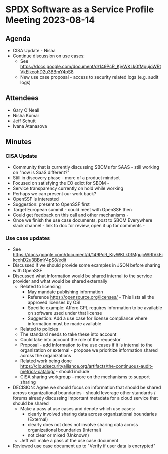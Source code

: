 # SPDX Software as a Service Profile Meeting 2023-08-14
## Agenda
* CISA Update - Nisha
* Continue discussion on use cases:
     * See https://docs.google.com/document/d/149PcR_KjyWKLk0fMgujoWRtVkEikcohD2u3BBmY4pS8
  * New use case proposal - access to security related logs (e.g. audit logs)

## Attendees
* Gary O'Neall
* Nisha Kumar
* Jeff Schutt
* Ivana Atanasova

## Minutes

### CISA Update
* Community that is currently discussing SBOMs for SAAS - still working on "how is SaaS different?"
* Still in discovery phase - more of a product mindset
* Focused on satisfying the EO edict for SBOM - 
* Service transparency currently on hold while working
* Perhaps we can present our work back?
* OpenSSF is interested
* Suggestion: present to OpenSSF first
* Target European summit - could meet with OpenSSF then
* Could get feedback on this call and other mechanisms - 
* Once we finish the use case documents, post to SBOM Everywhere slack channel - link to doc for review, open it up for comments - 

### Use case updates
* See https://docs.google.com/document/d/149PcR_KjyWKLk0fMgujoWRtVkEikcohD2u3BBmY4pS8/edit
* Discussed if we should provide some examples in JSON before sharing with OpenSSF
* Discussed what information would be shared internal to the service provider and what would be shared externally
  * Related to licensing
    * May mandate publishing information
    * Reference https://opensource.org/licenses/ - This lists all the approved licenses by OSI
    * Specific example: Affero GPL requires information to be available on software used under that license
    * Suggestion: Add a use case for license compliance where information must be made available
  * Related to policies
  * The standard needs to take these into account
  * Could take into account the role of the requestor
  * Proposal - add information to the use cases if it is internal to the organization or external - propose we prioritize information shared across the organizations
  * Related work being done https://cloudsecurityalliance.org/artifacts/the-continuous-audit-metrics-catalog/ - should include
  * CISA sharing workgroup - more on the mechanisms to support sharing
* DECISION: Agree we should focus on information that should be shared across organizational boundaries - should leverage other standards / forums already discussing important metadata for a cloud service that should be shared
  * Make a pass at use cases and denote which use cases:
      * clearly involved sharing data across organizational boundaries (External)
      * clearly does not does not involve sharing data across organizational boundaries (Internal)
      * not clear or mixed (Unknown)
  * Jeff will make a pass at the use case document
* Reviewed use case document up to "Verify if user data is encrypted"
